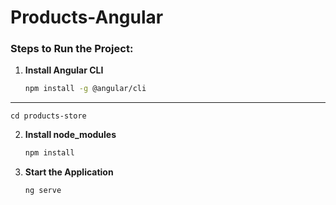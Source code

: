 # Products-Angular
### Steps to Run the Project:

1. **Install Angular CLI**
    ```sh
   npm install -g @angular/cli
** **
    cd products-store
2. **Install node_modules**
    ```sh
   npm install
   
3. **Start the Application**
    ```sh
    ng serve
    
